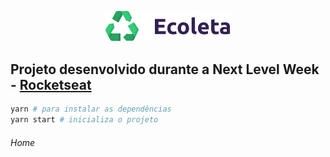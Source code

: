 <p align="center">
  <img src="https://github.com/miroswd/Ecoleta/blob/master/src/assets/logo.svg"  width="200px"/>
</p>

</p>
<h2>Projeto desenvolvido durante a Next Level Week - <a href="https://github.com/Rocketseat" target="_blank"/>Rocketseat</h2>

```bash
yarn # para instalar as dependências
yarn start # inicializa o projeto
```

<h6>Home</h6>
<p align="center
  <img src="https://github.com/miroswd/Ecoleta/blob/master/assets/ecoleta-home.png" />
</p>
